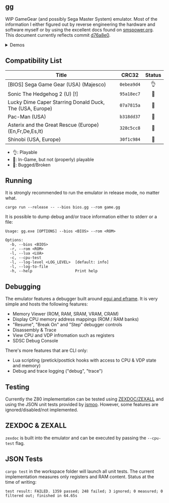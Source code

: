 ## gg
WIP GameGear (and possibly Sega Master System) emulator. Most of the information I either figured out by reverse engineering
the hardware and software myself or by using the excellent docs found on [smspower.org](https://www.smspower.org/).  
This document currently reflects commit [d76a8e0](https://github.com/ioncodes/gg/commit/d76a8e07ab522396109d058e618693cb9fca75e9).

<details>
  <summary>Demos</summary>

  | Sonic The Hedgehog 2 Demo                                                                         | Lucky Dime Caper Starring Donald Duck Demo                                                        |
  | ------------------------------------------------------------------------------------------------- | ------------------------------------------------------------------------------------------------- |
  | <video src="https://github.com/ioncodes/gg/assets/18533297/610fd9c9-1562-457e-b787-7230bc7c39c1"> | <video src="https://github.com/ioncodes/gg/assets/18533297/d52ea86e-b962-4d86-a3f9-3881b5cc44f7"> |
</details>

## Compatibility List
| **Title**                                                | **CRC32**  | **Status** |
| -------------------------------------------------------- | :--------: | :--------: |
| [BIOS] Sega Game Gear (USA) (Majesco)                    | `0ebea9d4` |     👌      |
| Sonic The Hedgehog 2 (U) [!]                             | `95a18ec7` |     🐣      |
| Lucky Dime Caper Starring Donald Duck, The (USA, Europe) | `07a7815a` |     🐣      |
| Pac-Man (USA)                                            | `b318dd37` |     🐣      |
| Asterix and the Great Rescue (Europe) (En,Fr,De,Es,It)   | `328c5cc8` |     🐞      |
| Shinobi (USA, Europe)                                    | `30f1c984` |     🐞      |

* 👌: Playable
* 🐣: In-Game, but not (properly) playable
* 🐞: Bugged/Broken

## Running
It is strongly recommended to run the emulator in release mode, no matter what.
```
cargo run --release -- --bios bios.gg --rom game.gg
```

It is possible to dump debug and/or trace information either to stderr or a file:

```
Usage: gg.exe [OPTIONS] --bios <BIOS> --rom <ROM>

Options:
  -b, --bios <BIOS>
  -r, --rom <ROM>
  -l, --lua <LUA>
  -c, --cpu-test
  -l, --log-level <LOG_LEVEL>  [default: info]
  -l, --log-to-file
  -h, --help                   Print help
```

## Debugging
The emulator features a debugger built around [egui and eframe](https://github.com/emilk/egui). It is very simple and hosts the following features:

* Memory Viewer (ROM, RAM, SRAM, VRAM, CRAM)
* Display CPU memory address mappings (ROM / RAM banks)
* "Resume", "Break On" and "Step" debugger controls
* Disassembly & Trace
* View CPU and VDP infromation such as registers
* SDSC Debug Console

There's more features that are CLI only:
* Lua scripting (pretick/posttick hooks with access to CPU & VDP state and memory)
* Debug and trace logging ("debug", "trace")

## Testing
Currently the Z80 implementation can be tested using [ZEXDOC/ZEXALL](https://github.com/maxim-zhao/zexall-smsjsm) and using the JSON unit tests 
provided by [jsmoo](https://github.com/raddad772/jsmoo/tree/main/misc/tests/GeneratedTests/z80/v1). However, some features are ignored/disabled/not implemented.

## ZEXDOC & ZEXALL
`zexdoc` is built into the emulator and can be executed by passing the `--cpu-test` flag.

## JSON Tests
`cargo test` in the workspace folder will launch all unit tests. The current implementation measures only registers and RAM content. Status at the time of writing:  
```
test result: FAILED. 1359 passed; 248 failed; 3 ignored; 0 measured; 0 filtered out; finished in 64.65s
```
